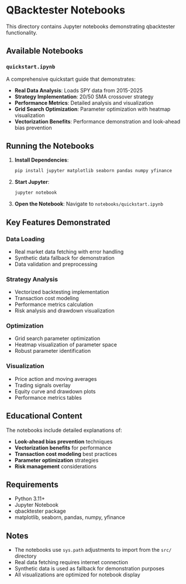 # QBacktester Notebooks

This directory contains Jupyter notebooks demonstrating qbacktester functionality.

## Available Notebooks

### `quickstart.ipynb`
A comprehensive quickstart guide that demonstrates:

- **Real Data Analysis**: Loads SPY data from 2015-2025
- **Strategy Implementation**: 20/50 SMA crossover strategy
- **Performance Metrics**: Detailed analysis and visualization
- **Grid Search Optimization**: Parameter optimization with heatmap visualization
- **Vectorization Benefits**: Performance demonstration and look-ahead bias prevention

## Running the Notebooks

1. **Install Dependencies**:
   ```bash
   pip install jupyter matplotlib seaborn pandas numpy yfinance
   ```

2. **Start Jupyter**:
   ```bash
   jupyter notebook
   ```

3. **Open the Notebook**: Navigate to `notebooks/quickstart.ipynb`

## Key Features Demonstrated

### Data Loading
- Real market data fetching with error handling
- Synthetic data fallback for demonstration
- Data validation and preprocessing

### Strategy Analysis
- Vectorized backtesting implementation
- Transaction cost modeling
- Performance metrics calculation
- Risk analysis and drawdown visualization

### Optimization
- Grid search parameter optimization
- Heatmap visualization of parameter space
- Robust parameter identification

### Visualization
- Price action and moving averages
- Trading signals overlay
- Equity curve and drawdown plots
- Performance metrics tables

## Educational Content

The notebooks include detailed explanations of:
- **Look-ahead bias prevention** techniques
- **Vectorization benefits** for performance
- **Transaction cost modeling** best practices
- **Parameter optimization** strategies
- **Risk management** considerations

## Requirements

- Python 3.11+
- Jupyter Notebook
- qbacktester package
- matplotlib, seaborn, pandas, numpy, yfinance

## Notes

- The notebooks use `sys.path` adjustments to import from the `src/` directory
- Real data fetching requires internet connection
- Synthetic data is used as fallback for demonstration purposes
- All visualizations are optimized for notebook display
